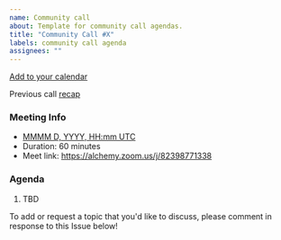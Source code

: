 ```yaml
---
name: Community call
about: Template for community call agendas.
title: "Community Call #X"
labels: community call agenda
assignees: ""
---
```


[Add to your calendar](https://calendar.google.com/calendar/event?action=TEMPLATE&tmeid=MGNobXFkc2UxOWN2dGZhcjZjcWszNWVrcThfMjAyNDA0MThUMTYwMDAwWiBjb2R5QGFsY2hlbXkuY29t&tmsrc=cody%40alchemy.com&scp=ALL)

Previous call [recap]()

### Meeting Info

- [MMMM D, YYYY, HH:mm UTC](https://www.worldtimebuddy.com/?qm=1&lid=2643743,5391959,5128581,2950159,1796236,1850147,2147714&h=2643743&date=YYYY-MM-DD&sln=17-18&hf=0)
- Duration: 60 minutes
- Meet link: https://alchemy.zoom.us/j/82398771338

### Agenda

1. TBD

To add or request a topic that you'd like to discuss, please comment in response to this Issue below!
